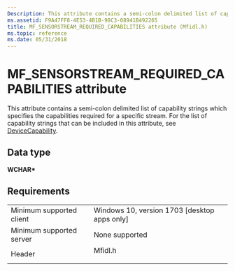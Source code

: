 ```yaml
---
Description: This attribute contains a semi-colon delimited list of capability strings which specifies the capabilities required for a specific stream. For the list of capability strings that can be included in this attribute, see DeviceCapability.
ms.assetid: F9A47FF8-4E53-4B1B-98C3-08941B492265
title: MF_SENSORSTREAM_REQUIRED_CAPABILITIES attribute (Mfidl.h)
ms.topic: reference
ms.date: 05/31/2018
---
```


# MF\_SENSORSTREAM\_REQUIRED\_CAPABILITIES attribute

This attribute contains a semi-colon delimited list of capability strings which specifies the capabilities required for a specific stream. For the list of capability strings that can be included in this attribute, see [DeviceCapability](https://docs.microsoft.com/uwp/schemas/appxpackage/appxmanifestschema/element-devicecapability).

## Data type

**WCHAR\***

## Requirements



|                                     |                                                                                    |
|-------------------------------------|------------------------------------------------------------------------------------|
| Minimum supported client<br/> | Windows 10, version 1703 \[desktop apps only\]<br/>                          |
| Minimum supported server<br/> | None supported<br/>                                                          |
| Header<br/>                   | <dl> <dt>Mfidl.h</dt> </dl> |



 

 




